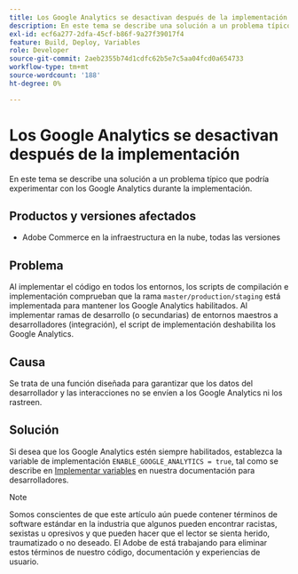 ```yaml
---
title: Los Google Analytics se desactivan después de la implementación
description: En este tema se describe una solución a un problema típico que podría experimentar con los Google Analytics durante la implementación.
exl-id: ecf6a277-2dfa-45cf-b86f-9a27f39017f4
feature: Build, Deploy, Variables
role: Developer
source-git-commit: 2aeb2355b74d1cdfc62b5e7c5aa04fcd0a654733
workflow-type: tm+mt
source-wordcount: '188'
ht-degree: 0%

---
```


# Los Google Analytics se desactivan después de la implementación

En este tema se describe una solución a un problema típico que podría experimentar con los Google Analytics durante la implementación.

## Productos y versiones afectados

* Adobe Commerce en la infraestructura en la nube, todas las versiones

## Problema

Al implementar el código en todos los entornos, los scripts de compilación e implementación comprueban que la rama `master/production/staging` está implementada para mantener los Google Analytics habilitados. Al implementar ramas de desarrollo (o secundarias) de entornos maestros a desarrolladores (integración), el script de implementación deshabilita los Google Analytics.

## Causa

Se trata de una función diseñada para garantizar que los datos del desarrollador y las interacciones no se envíen a los Google Analytics ni los rastreen.

## Solución

Si desea que los Google Analytics estén siempre habilitados, establezca la variable de implementación `ENABLE_GOOGLE_ANALYTICS = true`, tal como se describe en [Implementar variables](https://experienceleague.adobe.com/es/docs/commerce-cloud-service/user-guide/configure/env/stage/variables-deploy#enable_google_analytics) en nuestra documentación para desarrolladores.

>[!NOTE]
>
>Somos conscientes de que este artículo aún puede contener términos de software estándar en la industria que algunos pueden encontrar racistas, sexistas u opresivos y que pueden hacer que el lector se sienta herido, traumatizado o no deseado. El Adobe de está trabajando para eliminar estos términos de nuestro código, documentación y experiencias de usuario.
